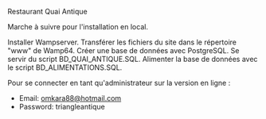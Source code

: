 Restaurant Quai Antique

Marche à suivre pour l'installation en local.

Installer Wampserver.
Transférer les fichiers du site dans le répertoire "www" de Wamp64.
Créer une base de données avec PostgreSQL.
Se servir du script BD_QUAI_ANTIQUE.SQL.
Alimenter la base de données avec le script BD_ALIMENTATIONS.SQL.

Pour se connecter en tant qu'administrateur sur la version en ligne : 
 - Email: omkara88@hotmail.com
 - Password: triangleantique

